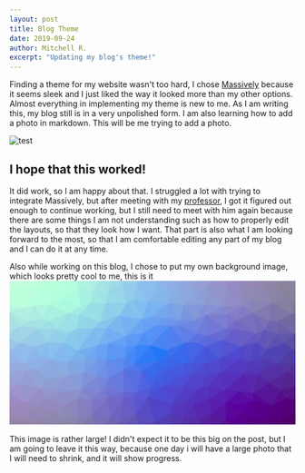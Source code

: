 ```yaml
---
layout: post
title: Blog Theme
date: 2019-09-24
author: Mitchell R.
excerpt: "Updating my blog's theme!"
---
```


Finding a theme for my website wasn't too hard, I chose [Massively][massive]
because it seems sleek and I just liked the way it looked more than my other options.
Almost everything in implementing my theme is new to me. As I am writing this,
my blog still is in a very unpolished form. I am also learning how to add a photo in markdown.
This will be me trying to add a photo.

![test](https://encrypted-tbn0.gstatic.com/images?q=tbn:ANd9GcQfuqE9LfAGxTWiJiBIRUPaLaZCIwvUcSO8nDZaLlZLcVGuTvQe)

## I hope that this worked!

It did work, so I am happy about that. I struggled a lot with trying to integrate
Massively, but after meeting with my [professor][prof], I got it figured out enough to continue working,
but I still need to meet with him again because there are some things I am not understanding such as how
to properly edit the layouts, so that they look how I want. That part is also what I am
looking forward to the most, so that I am comfortable editing any part of my blog
and I can do it at any time.

Also while working on this blog, I chose to put my own background image, which looks pretty cool to me,
this is it ![background](/images/background.png)

This image is rather large! I didn't expect it to be this big on the post, but I 
am going to leave it this way, because one day i will have a large photo that I will
need to shrink, and it will show progress.



[massive]: https://html5up.net/massively
[prof]: http://mark.goadrich.com/index.html
